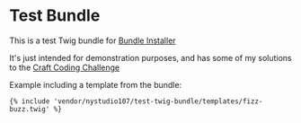 # Test Bundle

This is a test Twig bundle for [Bundle Installer](https://github.com/nystudio107/bundle-installer)

It's just intended for demonstration purposes, and has some of my solutions to the [Craft Coding Challenge](https://www.craftcodingchallenge.com/)

Example including a template from the bundle:

```twig
{% include 'vendor/nystudio107/test-twig-bundle/templates/fizz-buzz.twig' %}
```
